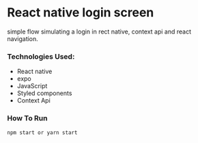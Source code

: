 # React native login screen

simple flow simulating a login in rect native, context api and react navigation.

### Technologies Used:

- React native 
- expo
- JavaScript
- Styled components
- Context Api

### How To Run

```
npm start or yarn start
```

